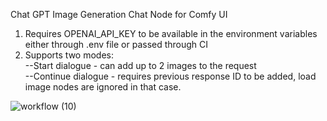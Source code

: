 Chat GPT Image Generation Chat Node for Comfy UI

1) Requires OPENAI_API_KEY to be available in the environment variables either through .env file or passed through CI
2) Supports two modes:   
--Start dialogue - can add up to 2 images to the request   
--Continue dialogue - requires previous response ID to be added, load image nodes are ignored in that case.   

![workflow (10)](https://github.com/user-attachments/assets/20758246-118d-4304-a22e-4147f8abfec7)
